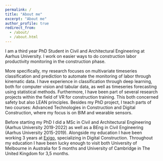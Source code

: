 ```yaml
---
permalink: /
title: "About me"
excerpt: "About me"
author_profile: true
redirect_from: 
  - /about/
  - /about.html
---
```


I am a third year PhD Student in Civil and Architectural Engineering at Aarhus University. I work on easier ways to do construction labor productivity monitoring in the construction phase.

More specifically, my research focuses on multivariate timeseries classification and prediction to automate the monitoring of labor through kinematic data. I have experience in classification through deep learning, both for computer vision and tabular data, as well as timeseries forecasting using statistical methods. Furthermore, I have been part of several research projects within the field of VR for construction training. This both concerned safety but also LEAN principles. Besides my PhD project, I teach parts of two courses:  Advanced Technologies in Construction and Digital Construction, where my focus is on BIM and wearable sensors.

Before starting my PhD I did a MSc in Civil and Architectural Engineering (Aarhus University 2019-2022) as well as a BEng in Civil Engineering (Aarhus University 2015-2019). Alongside my education I have been working 3 years at [Exigo](https://exigoconsult.com/), specializing in Digital Construction. Throughout my education I have been lucky enough to visit both University of Melbourne in Australia for 5 months and University of Cambridge in The United Kingdom for 3,5 months.

